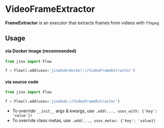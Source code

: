 # VideoFrameExtractor
**FrameExtractor** is an executor that extracts frames from videos with `ffmpeg`


## Usage

#### via Docker image (recommended)

```python
from jina import Flow
	
f = Flow().add(uses='jinahub+docker://VideoFrameExtractor')
```

#### via source code

```python
from jina import Flow
	
f = Flow().add(uses='jinahub://VideoFrameExtractor')
```

- To override `__init__` args & kwargs, use `.add(..., uses_with: {'key': 'value'})`
- To override class metas, use `.add(..., uses_metas: {'key': 'value})`
